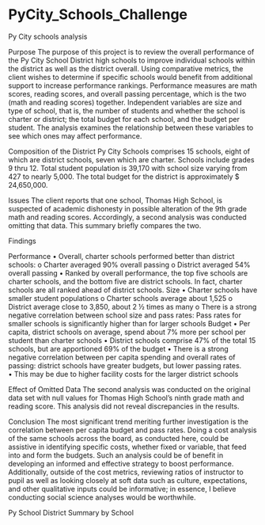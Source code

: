 # PyCity_Schools_Challenge
Py  City schools analysis

Purpose 
The purpose of this project is to review the overall performance of the Py City School District high schools to improve individual schools within the district as well as the district overall.  Using comparative metrics, the client wishes to determine if specific schools would benefit from additional support to increase performance rankings. Performance measures are math scores, reading scores, and overall passing percentage, which is the two (math and reading scores) together. Independent variables are size and type of school, that is, the number of students and whether the school is charter or district; the total budget for each school, and the budget per student. The analysis examines the relationship between these variables to see which ones may affect performance.
 
Composition of the District
Py City Schools comprises 15 schools, eight of which are district schools, seven which are charter.  Schools include grades 9 thru 12. Total student population is 39,170 with school size varying from 427 to nearly 5,000.    The total budget for the district is approximately $ 24,650,000.

Issues
The client reports that one school, Thomas High School, is suspected of academic dishonesty in possible alteration of the 9th grade math and reading scores. Accordingly, a second analysis was conducted omitting that data.  This summary briefly compares the two.

Findings

Performance
•	Overall, charter schools performed better than district schools: 
o	Charter averaged 90% overall passing
o	District averaged 54% overall passing
•	Ranked by overall performance, the top five schools are charter schools, and the bottom five are district schools. In fact, charter schools are all ranked ahead of district schools. 
Size
•	Charter schools have smaller student populations
o	Charter schools average about 1,525
o	District average close to 3,850, about 2 ½ times as many
o	There is a strong negative correlation between school size and pass rates: Pass rates for smaller schools is significantly higher than for larger schools
Budget
•	Per capita, district schools on average, spend about 7% more per school per student than charter schools
•	District schools comprise 47% of the total 15 schools, but are apportioned 69% of the budget
•	There is a strong negative correlation between per capita spending and overall rates of passing: district schools have greater budgets, but lower passing rates.  
•	This may be due to higher facility costs for the larger district schools

Effect of Omitted Data
The second analysis was conducted on the original data set with null values for Thomas High School’s ninth grade math and reading score. This analysis did not reveal discrepancies in the results. 

Conclusion
The most significant trend meriting further investigation is the correlation between per capita budget and pass rates.  Doing a cost analysis of the same schools across the board, as conducted here, could be assistive in identifying specific costs, whether fixed or variable, that feed into and form the budgets. Such an analysis could be of benefit in developing an informed and effective strategy to boost performance.  Additionally, outside of the cost metrics, reviewing ratios of instructor to pupil as well as looking closely at soft data such as culture, expectations, and other qualitative inputs could be informative; in essence, I believe conducting social science analyses would be worthwhile.

Py School District Summary by School 

